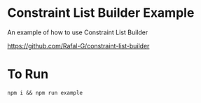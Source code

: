 # Constraint List Builder Example
An example of how to use Constraint List Builder

https://github.com/Rafal-G/constraint-list-builder

# To Run
```
npm i && npm run example
```